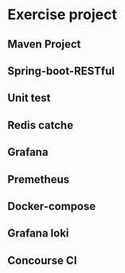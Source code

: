 # Exercise project

## Maven Project

## Spring-boot-RESTful

## Unit test

## Redis catche

## Grafana

## Premetheus

## Docker-compose

## Grafana loki

## Concourse CI
